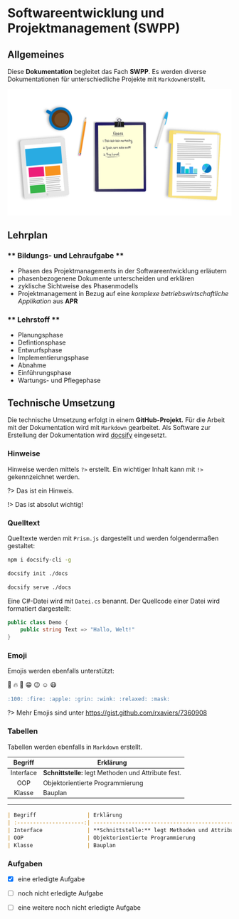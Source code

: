 # Softwareentwicklung und Projektmanagement (SWPP)

## Allgemeines <!-- {docsify-ignore} -->

Diese **Dokumentation** begleitet das Fach **SWPP**. Es werden diverse
Dokumentationen für unterschiedliche Projekte mit `Markdown`erstellt.

![Projektmanagement](_media/desk-g28d1c7952_1280.png)

## Lehrplan<!-- {docsify-ignore} -->

<!-- tabs:start -->
### ** Bildungs- und Lehraufgabe **

* Phasen des Projektmanagements in der Softwareentwicklung
erläutern 
* phasenbezogenene Dokumente unterscheiden und erklären
* zyklische Sichtweise des Phasenmodells
* Projektmanagement in Bezug auf eine *komplexe betriebswirtschaftliche
Applikation* aus **APR**
### ** Lehrstoff **

- Planungsphase 
- Defintionsphase
- Entwurfsphase
- Implementierungsphase
- Abnahme
- Einführungsphase
- Wartungs- und Pflegephase

<!-- tabs:end -->

## Technische Umsetzung<!-- {docsify-ignore} -->
Die technische Umsetzung erfolgt in einem **GitHub-Projekt.**
Für die Arbeit mit der Dokumentation wird mit `Markdown` gearbeitet. 
Als Software zur Erstellung der Dokumentation wird
[docsify](https://docsify.js.org/#/) eingesetzt.

### Hinweise
Hinweise werden mittels `?>` erstellt.
Ein wichtiger Inhalt kann mit `!>` gekennzeichnet werden.

?> Das ist ein Hinweis. 

!> Das ist absolut wichtig!

### Quelltext
Quelltexte werden mit `Prism.js` dargestellt und
werden folgendermaßen gestaltet:

```bash
npm i docsify-cli -g
```

```bash
docsify init ./docs
```

```bash
docsify serve ./docs
```

Eine C#-Datei wird mit `Datei.cs` benannt.
Der Quellcode einer Datei wird formatiert dargestellt:

```csharp
public class Demo {
    public string Text => "Hallo, Welt!"
}
```

### Emoji

Emojis werden ebenfalls unterstützt:

:100: :fire: :apple: :grin: :wink: :relaxed: :mask:

```markdown
:100: :fire: :apple: :grin: :wink: :relaxed: :mask:
```

?> Mehr Emojis sind unter <https://gist.github.com/rxaviers/7360908>


### Tabellen

Tabellen werden ebenfalls in `Markdown` erstellt.

| Begriff                | Erklärung                                            |
| :---------------------:| -----------------------------------------------------|
| Interface              | **Schnittstelle:** legt Methoden und Attribute fest. |
| OOP                    | Objektorientierte Programmierung                     |
| Klasse                 | Bauplan                                              |

***

```markdown
| Begriff                | Erklärung                                            |
| :---------------------:| -----------------------------------------------------|
| Interface              | **Schnittstelle:** legt Methoden und Attribute fest. |
| OOP                    | Objektorientierte Programmierung                     |
| Klasse                 | Bauplan                                              |
```

### Aufgaben

- [x] eine erledigte Aufgabe
- [ ] noch nicht erledigte Aufgabe
- [ ] eine weitere noch nicht erledigte Aufgabe






